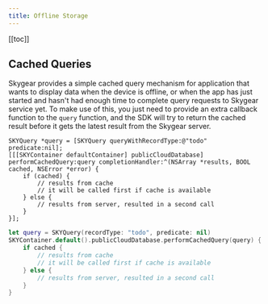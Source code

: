 ```yaml
---
title: Offline Storage
---
```


[[toc]]


## Cached Queries

Skygear provides a simple cached query mechanism for application that wants to display data when the device is offline, or when the app has just started and hasn't had enough time to complete query requests to Skygear service yet. To make use of this, you just need to provide an extra callback function to the `query` function, and the SDK will try to return the cached result before it gets the latest result from the Skygear server.

```obj-c
SKYQuery *query = [SKYQuery queryWithRecordType:@"todo" predicate:nil];
[[[SKYContainer defaultContainer] publicCloudDatabase] performCachedQuery:query completionHandler:^(NSArray *results, BOOL cached, NSError *error) {
    if (cached) {
        // results from cache
        // it will be called first if cache is available
    } else {
        // results from server, resulted in a second call
    }
}];
```

```swift
let query = SKYQuery(recordType: "todo", predicate: nil)
SKYContainer.default().publicCloudDatabase.performCachedQuery(query) { (results, cached, error) in
    if cached {
        // results from cache
        // it will be called first if cache is available
    } else {
        // results from server, resulted in a second call
    }
}
```